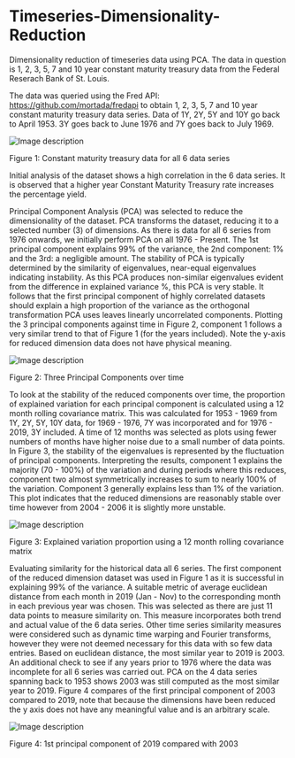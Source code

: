 # Timeseries-Dimensionality-Reduction

Dimensionality reduction of timeseries data using PCA. The data in question is 1, 2, 3, 5, 7 and 10 year constant maturity treasury data from the Federal Reserach Bank of St. Louis.

The data was queried using the Fred API: https://github.com/mortada/fredapi to obtain 1,
2, 3, 5, 7 and 10 year constant maturity treasury data series. Data of 1Y, 2Y, 5Y and 10Y go
back to April 1953. 3Y goes back to June 1976 and 7Y goes back to July 1969.

![Image description](https://github.com/jaimindp/Timeseries_PCA/blob/master/images/tot_data.png)

Figure 1: Constant maturity treasury data for all 6 data series

Initial analysis of the dataset shows a high correlation in the 6 data series. It is observed that a
higher year Constant Maturity Treasury rate increases the percentage yield.

Principal Component Analysis (PCA) was selected to reduce the dimensionality of the
dataset. PCA transforms the dataset, reducing it to a selected number (3) of dimensions. As
there is data for all 6 series from 1976 onwards, we initially perform PCA on all 1976 - Present.
The 1st principal component explains 99% of the variance, the 2nd component: 1% and the 3rd:
a negligible amount. The stability of PCA is typically determined by the similarity of eigenvalues,
near-equal eigenvalues indicating instability. As this PCA produces non-similar eigenvalues
evident from the difference in explained variance %, this PCA is very stable. It follows that the
first principal component of highly correlated datasets should explain a high proportion of the
variance as the orthogonal transformation PCA uses leaves linearly uncorrelated components.
Plotting the 3 principal components against time in Figure 2, component 1 follows a very similar
trend to that of Figure 1 (for the years included). Note the y-axis for reduced dimension data
does not have physical meaning.

![Image description](https://github.com/jaimindp/Timeseries_PCA/blob/master/images/reduced_dimensions.png)

Figure 2: Three Principal Components over time

To look at the stability of the reduced components over time, the proportion of explained
variation for each principal component is calculated using a 12 month rolling covariance matrix.
This was calculated for 1953 - 1969 from 1Y, 2Y, 5Y, 10Y data, for 1969 - 1976, 7Y was
incorporated and for 1976 - 2019, 3Y included. A time of 12 months was selected as plots using
fewer numbers of months have higher noise due to a small number of data points. In Figure 3,
the stability of the eigenvalues is represented by the fluctuation of principal components.
Interpreting the results, component 1 explains the majority (70 - 100%) of the variation and
during periods where this reduces, component two almost symmetrically increases to sum to
nearly 100% of the variation. Component 3 generally explains less than 1% of the variation. This
plot indicates that the reduced dimensions are reasonably stable over time however from 2004 -
2006 it is slightly more unstable.

![Image description](https://github.com/jaimindp/Timeseries_PCA/blob/master/images/variation_proportion.png)

Figure 3: Explained variation proportion using a 12 month rolling covariance matrix

Evaluating similarity for the historical data all 6 series. The first component of the
reduced dimension dataset was used in Figure 1 as it is successful in explaining 99% of the
variance. A suitable metric of average euclidean distance from each month in 2019 (Jan - Nov)
to the corresponding month in each previous year was chosen. This was selected as there are
just 11 data points to measure similarity on. This measure incorporates both trend and actual
value of the 6 data series. Other time series similarity measures were considered such as
dynamic time warping and Fourier transforms, however they were not deemed necessary for
this data with so few data entries. Based on euclidean distance, the most similar year to 2019 is
2003. An additional check to see if any years prior to 1976 where the data was incomplete for all
6 series was carried out. PCA on the 4 data series spanning back to 1953 shows 2003 was still
computed as the most similar year to 2019. Figure 4 compares of the first principal component
of 2003 compared to 2019, note that because the dimensions have been reduced the y axis
does not have any meaningful value and is an arbitrary scale.

![Image description](https://github.com/jaimindp/Timeseries_PCA/blob/master/images/2019_2003.png)

Figure 4: 1st principal component of 2019 compared with 2003


